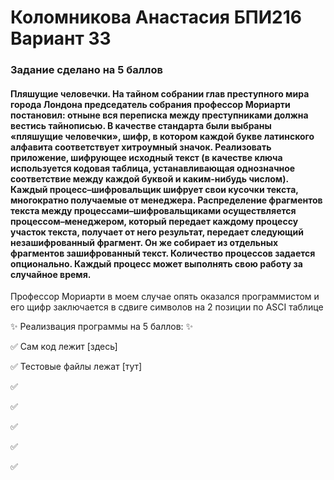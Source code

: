 # Коломникова Анастасия БПИ216 Вариант 33
### Задание сделано на 5 баллов
#### Пляшущие человечки. На тайном собрании глав преступного мира города Лондона председатель собрания профессор Мориарти постановил: отныне вся переписка между преступниками должна вестись тайнописью. В качестве стандарта были выбраны «пляшущие человечки», шифр, в котором каждой букве латинского алфавита соответствует хитроумный значок. Реализовать приложение, шифрующее исходный текст (в качестве ключа используется кодовая таблица, устанавливающая однозначное соответствие между каждой буквой и каким-нибудь числом). Каждый процесс–шифровальщик шифрует свои кусочки текста, многократно получаемые от менеджера. Распределение фрагментов текста между процессами–шифровальщиками осуществляется процессом–менеджером, который передает каждому процессу участок текста, получает от него результат, передает следующий незашифрованный фрагмент. Он же собирает из отдельных фрагментов зашифрованный текст. Количество процессов задается опционально. Каждый процесс может выполнять свою работу за случайное время. 

Профессор Мориарти в моем случае опять оказался программистом и его щифр заключается в сдвиге символов на 2 позиции по ASCI таблице

:sparkles: Реализвация программы на 5 баллов: :sparkles:

:white_check_mark: Сам код лежит [здесь]

:white_check_mark: Тестовые файлы лежат [тут]

:white_check_mark:

:white_check_mark:

:white_check_mark:

:white_check_mark:

:white_check_mark:
